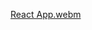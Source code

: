 [React App.webm](https://user-images.githubusercontent.com/56014478/201380776-82958ba0-0aa1-44c8-bf6c-42de030fa742.webm)
